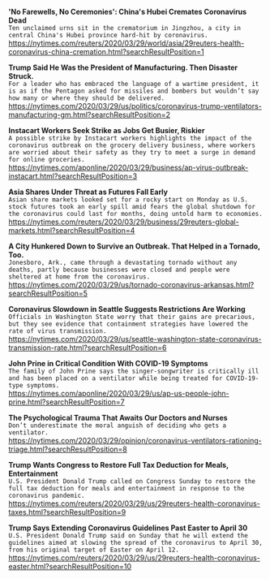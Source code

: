 **'No Farewells, No Ceremonies': China's Hubei Cremates Coronavirus Dead**\
`Ten unclaimed urns sit in the crematorium in Jingzhou, a city in central China's Hubei province hard-hit by coronavirus.`\
https://nytimes.com/reuters/2020/03/29/world/asia/29reuters-health-coronavirus-china-cremation.html?searchResultPosition=1

**Trump Said He Was the President of Manufacturing. Then Disaster Struck.**\
`For a leader who has embraced the language of a wartime president, it is as if the Pentagon asked for missiles and bombers but wouldn’t say how many or where they should be delivered.`\
https://nytimes.com/2020/03/29/us/politics/coronavirus-trump-ventilators-manufacturing-gm.html?searchResultPosition=2

**Instacart Workers Seek Strike as Jobs Get Busier, Riskier**\
`A possible strike by Instacart workers highlights the impact of the coronavirus outbreak on the grocery delivery business, where workers are worried about their safety as they try to meet a surge in demand for online groceries.`\
https://nytimes.com/aponline/2020/03/29/business/ap-virus-outbreak-instacart.html?searchResultPosition=3

**Asia Shares Under Threat as Futures Fall Early**\
`Asian share markets looked set for a rocky start on Monday as U.S. stock futures took an early spill amid fears the global shutdown for the coronavirus could last for months, doing untold harm to economies.`\
https://nytimes.com/reuters/2020/03/29/business/29reuters-global-markets.html?searchResultPosition=4

**A City Hunkered Down to Survive an Outbreak. That Helped in a Tornado, Too.**\
`Jonesboro, Ark., came through a devastating tornado without any deaths, partly because businesses were closed and people were sheltered at home from the coronavirus.`\
https://nytimes.com/2020/03/29/us/tornado-coronavirus-arkansas.html?searchResultPosition=5

**Coronavirus Slowdown in Seattle Suggests Restrictions Are Working**\
`Officials in Washington State worry that their gains are precarious, but they see evidence that containment strategies have lowered the rate of virus transmission.`\
https://nytimes.com/2020/03/29/us/seattle-washington-state-coronavirus-transmission-rate.html?searchResultPosition=6

**John Prine in Critical Condition With COVID-19 Symptoms**\
`The family of John Prine says the singer-songwriter is critically ill and has been placed on a ventilator while being treated for COVID-19-type symptoms.`\
https://nytimes.com/aponline/2020/03/29/us/ap-us-people-john-prine.html?searchResultPosition=7

**The Psychological Trauma That Awaits Our Doctors and Nurses**\
`Don’t underestimate the moral anguish of deciding who gets a ventilator.`\
https://nytimes.com/2020/03/29/opinion/coronavirus-ventilators-rationing-triage.html?searchResultPosition=8

**Trump Wants Congress to Restore Full Tax Deduction for Meals, Entertainment**\
`U.S. President Donald Trump called on Congress Sunday to restore the full tax deduction for meals and entertainment in response to the coronavirus pandemic.`\
https://nytimes.com/reuters/2020/03/29/us/29reuters-health-coronavirus-taxes.html?searchResultPosition=9

**Trump Says Extending Coronavirus Guidelines Past Easter to April 30**\
`U.S. President Donald Trump said on Sunday that he will extend the guidelines aimed at slowing the spread of the coronavirus to April 30, from his original target of Easter on April 12.`\
https://nytimes.com/reuters/2020/03/29/us/29reuters-health-coronavirus-easter.html?searchResultPosition=10

